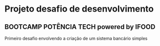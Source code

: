 # Projeto desafio de desenvolvimento

## BOOTCAMP POTÊNCIA TECH powered by IFOOD

Primeiro desafio envolvendo a criação de um sistema bancário simples

